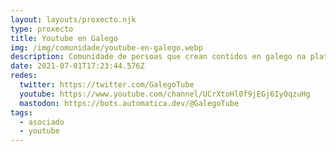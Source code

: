 ```yaml
---
layout: layouts/proxecto.njk
type: proxecto
title: Youtube en Galego
img: /img/comunidade/youtube-en-galego.webp
description: Comunidade de persoas que crean contidos en galego na plataforma de YouTube. Sigue a nosa canle de twitter, promociona o contido na nosa lingua e non dubides en nos falar.
date: 2021-07-01T17:23:44.576Z
redes:
  twitter: https://twitter.com/GalegoTube
  youtube: https://www.youtube.com/channel/UCrXtoHl0f9jEGj6IyOqzuHg
  mastodon: https://bots.automatica.dev/@GalegoTube
tags:
  - asociado
  - youtube
---
```

